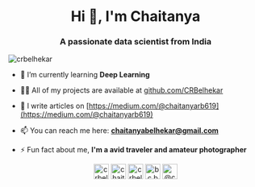 <h1 align="center">Hi 👋, I'm Chaitanya</h1>
<h3 align="center">A passionate data scientist from India</h3>

<p align="left"> <img src="https://komarev.com/ghpvc/?username=crbelhekar" alt="crbelhekar" /> </p>

- 🌱 I’m currently learning **Deep Learning**

- 👨‍💻 All of my projects are available at [github.com/CRBelhekar](github.com/CRBelhekar)

- 📝 I write articles on [https://medium.com/@chaitanyarb619](https://medium.com/@chaitanyarb619)

- 📫 You can reach me here: **chaitanyabelhekar@gmail.com**

- ⚡ Fun fact about me, **I'm a avid traveler and amateur photographer**


<p align="center">
<a href="https://twitter.com/crbelhekar_" target="blank"><img align="center" src="https://cdn.jsdelivr.net/npm/simple-icons@3.0.1/icons/twitter.svg" alt="crbelhekar_" height="30" width="30" /></a>
<a href="https://linkedin.com/in/chaitanyabelhekar" target="blank"><img align="center" src="https://cdn.jsdelivr.net/npm/simple-icons@3.0.1/icons/linkedin.svg" alt="chaitanyabelhekar" height="30" width="30" /></a>
<a href="https://kaggle.com/crbelhekar619" target="blank"><img align="center" src="https://cdn.jsdelivr.net/npm/simple-icons@3.0.1/icons/kaggle.svg" alt="crbelhekar619" height="30" width="30" /></a>
<a href="https://instagram.com/bc.bhau_" target="blank"><img align="center" src="https://cdn.jsdelivr.net/npm/simple-icons@3.0.1/icons/instagram.svg" alt="bc.bhau_" height="30" width="30" /></a>
<a href="https://medium.com/@chaitanyarb619" target="blank"><img align="center" src="https://cdn.jsdelivr.net/npm/simple-icons@3.0.1/icons/medium.svg" alt="@chaitanyarb619" height="30" width="30" /></a>
</p>
